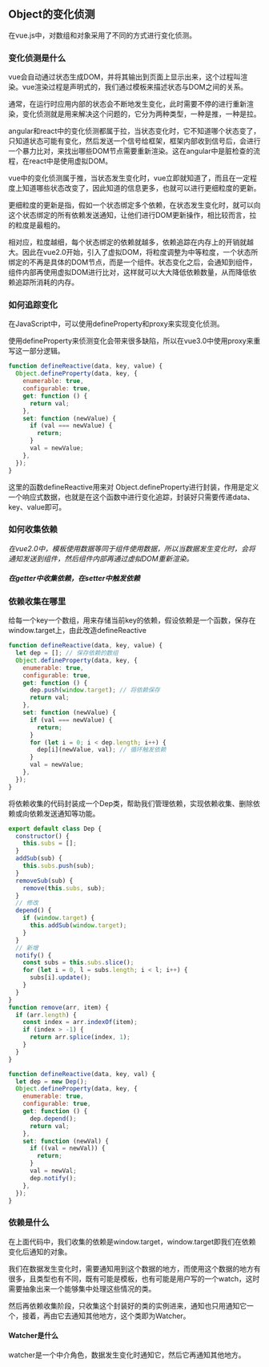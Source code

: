 ## Object的变化侦测

在vue.js中，对数组和对象采用了不同的方式进行变化侦测。

### 变化侦测是什么

vue会自动通过状态生成DOM，并将其输出到页面上显示出来，这个过程叫渲染。vue渲染过程是声明式的，我们通过模板来描述状态与DOM之间的关系。

通常，在运行时应用内部的状态会不断地发生变化，此时需要不停的进行重新渲染，变化侦测就是用来解决这个问题的，它分为两种类型，一种是推，一种是拉。

angular和react中的变化侦测都属于拉，当状态变化时，它不知道哪个状态变了，只知道状态可能有变化，然后发送一个信号给框架，框架内部收到信号后，会进行一个暴力比对，来找出哪些DOM节点需要重新渲染。这在angular中是脏检查的流程，在react中是使用虚拟DOM。

vue中的变化侦测属于推，当状态发生变化时，vue立即就知道了，而且在一定程度上知道哪些状态改变了，因此知道的信息更多，也就可以进行更细粒度的更新。

更细粒度的更新是指，假如一个状态绑定多个依赖，在状态发生变化时，就可以向这个状态绑定的所有依赖发送通知，让他们进行DOM更新操作，相比较而言，拉的粒度是最粗的。

相对应，粒度越细，每个状态绑定的依赖就越多，依赖追踪在内存上的开销就越大。因此在vue2.0开始，引入了虚拟DOM，将粒度调整为中等粒度，一个状态所绑定的不再是具体的DOM节点，而是一个组件。状态变化之后，会通知到组件，组件内部再使用虚拟DOM进行比对，这样就可以大大降低依赖数量，从而降低依赖追踪所消耗的内存。

### 如何追踪变化

在JavaScript中，可以使用defineProperty和proxy来实现变化侦测。

使用defineProperty来侦测变化会带来很多缺陷，所以在vue3.0中使用proxy来重写这一部分逻辑。

```js
function defineReactive(data, key, value) {
  Object.defineProperty(data, key, {
    enumerable: true,
    configurable: true,
    get: function () {
      return val;
    },
    set: function (newValue) {
      if (val === newValue) {
        return;
      }
      val = newValue;
    },
  });
}
```

这里的函数defineReactive用来对  Object.defineProperty进行封装，作用是定义一个响应式数据，也就是在这个函数中进行变化追踪，封装好只需要传递data、key、value即可。

### 如何收集依赖

_在vue2.0中，模板使用数据等同于组件使用数据，所以当数据发生变化时，会将通知发送到组件，然后组件内部再通过虚拟DOM重新渲染。_

##### 在getter中收集依赖，在setter中触发依赖

### 依赖收集在哪里

给每一个key一个数组，用来存储当前key的依赖，假设依赖是一个函数，保存在window.target上，由此改造defineReactive

```js
function defineReactive(data, key, value) {
  let dep = []; // 保存依赖的数组
  Object.defineProperty(data, key, {
    enumerable: true,
    configurable: true,
    get: function () {
      dep.push(window.target); // 将依赖保存
      return val;
    },
    set: function (newValue) {
      if (val === newValue) {
        return;
      }
      for (let i = 0; i < dep.length; i++) {
        dep[i](newValue, val); // 循环触发依赖
      }
      val = newValue;
    },
  });
}
```

将依赖收集的代码封装成一个Dep类，帮助我们管理依赖，实现依赖收集、删除依赖或向依赖发送通知等功能。

```js
export default class Dep {
  constructor() {
    this.subs = [];
  }
  addSub(sub) {
    this.subs.push(sub);
  }
  removeSub(sub) {
    remove(this.subs, sub);
  }
  // 修改
  depend() {
    if (window.target) {
      this.addSub(window.target);
    }
  }
  // 新增
  notify() {
    const subs = this.subs.slice();
    for (let i = 0, l = subs.length; i < l; i++) {
      subs[i].update();
    }
  }
}
function remove(arr, item) {
  if (arr.length) {
    const index = arr.indexOf(item);
    if (index > -1) {
      return arr.splice(index, 1);
    }
  }
}

function defineReactive(data, key, val) {
  let dep = new Dep();
  Object.defineProperty(data, key, {
    enumerable: true,
    configurable: true,
    get: function () {
      dep.depend();
      return val;
    },
    set: function (newVal) {
      if ((val = newVal)) {
        return;
      }
      val = newVal;
      dep.notify();
    },
  });
}

```

### 依赖是什么

在上面代码中，我们收集的依赖是window.target，window.target即我们在依赖变化后通知的对象。

我们在数据发生变化时，需要通知用到这个数据的地方，而使用这个数据的地方有很多，且类型也有不同，既有可能是模板，也有可能是用户写的一个watch，这时需要抽象出来一个能够集中处理这些情况的类。

然后再依赖收集阶段，只收集这个封装好的类的实例进来，通知也只用通知它一个，接着，再由它去通知其他地方，这个类即为Watcher。

#### Watcher是什么

watcher是一个中介角色，数据发生变化时通知它，然后它再通知其他地方。











